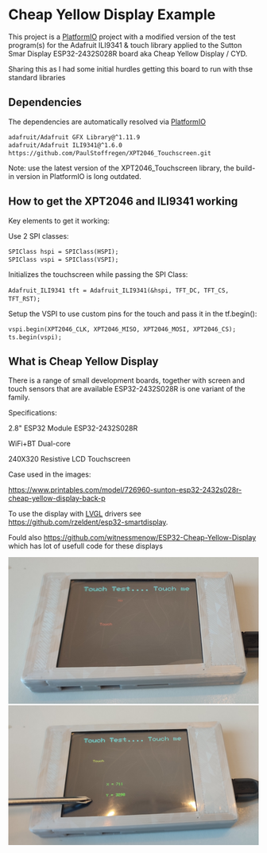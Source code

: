 # Cheap Yellow Display Example

This project is a [PlatformIO](https://platformio.org/) project with a modified version of the test program(s) for the Adafruit ILI9341 & touch library
applied to the Sutton Smar Display ESP32-2432S028R board aka Cheap Yellow Display / CYD.

Sharing this as I had some initial hurdles getting this board to run with thse standard libraries

## Dependencies

The dependencies are automatically resolved via [PlatformIO](https://platformio.org/)

	adafruit/Adafruit GFX Library@^1.11.9
	adafruit/Adafruit ILI9341@^1.6.0
	https://github.com/PaulStoffregen/XPT2046_Touchscreen.git

Note: use the latest version of the XPT2046_Touchscreen library, the build-in version in PlatformIO is long outdated.


## How to get the XPT2046 and ILI9341 working
Key elements to get it working:

Use 2 SPI classes:

```
SPIClass hspi = SPIClass(HSPI);
SPIClass vspi = SPIClass(VSPI);
```

Initializes the touchscreen while passing the SPI Class:

`Adafruit_ILI9341 tft = Adafruit_ILI9341(&hspi, TFT_DC, TFT_CS, TFT_RST);`

Setup the VSPI to use custom pins for the touch and pass it in the tf.begin():
  
```
vspi.begin(XPT2046_CLK, XPT2046_MISO, XPT2046_MOSI, XPT2046_CS);
ts.begin(vspi);
```

## What is Cheap Yellow Display

There is a range of small development boards, together with screen and touch sensors that are available 
ESP32-2432S028R is one variant of the family.

Specifications:

2.8" ESP32 Module ESP32-2432S028R

WiFi+BT Dual-core

240X320 Resistive LCD Touchscreen


Case used in the images:

https://www.printables.com/model/726960-sunton-esp32-2432s028r-cheap-yellow-display-back-p

To use the display with [LVGL](https://lvgl.io/) drivers see https://github.com/rzeldent/esp32-smartdisplay.

Fould also https://github.com/witnessmenow/ESP32-Cheap-Yellow-Display which has lot of usefull code for these displays

![Touch me](./img/touchme.jpg) ![Touc](./img/touch.jpg)


